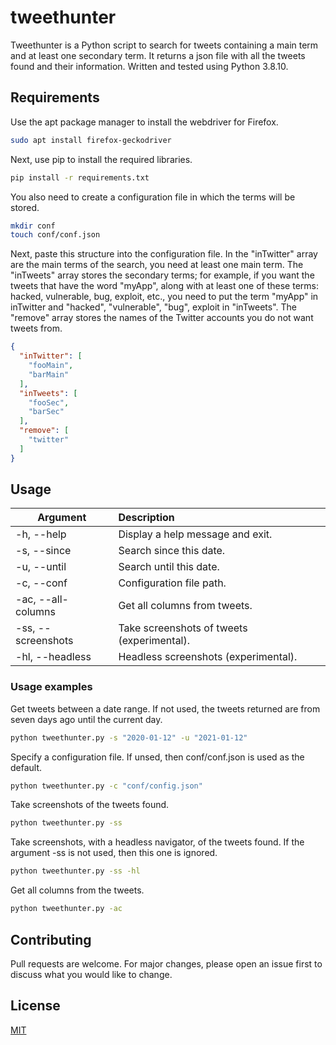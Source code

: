# tweethunter
Tweethunter is a Python script to search for tweets containing a main term and at least one secondary term. It returns
a json file with all the tweets found and their information. Written and tested using Python 3.8.10.


## Requirements
Use the apt package manager to install the webdriver for Firefox.

```bash
sudo apt install firefox-geckodriver
```
Next, use pip to install the required libraries.
```bash
pip install -r requirements.txt
```

You also need to create a configuration file in which the terms will be stored.
```bash
mkdir conf
touch conf/conf.json
```
Next, paste this structure into the configuration file. In the "inTwitter" array are the main terms of the search, you
need at least one main term. The "inTweets" array stores the secondary terms; for example, if you want the tweets that
have the word "myApp", along with at least one of these terms: hacked, vulnerable, bug, exploit, etc., you need to put
the term "myApp" in inTwitter and "hacked", "vulnerable", "bug", exploit in "inTweets". 
The "remove" array stores the names of the Twitter accounts you do not want tweets from.
```json
{
  "inTwitter": [
    "fooMain",
    "barMain"
  ],
  "inTweets": [
    "fooSec",
    "barSec"
  ],
  "remove": [
    "twitter"
  ]
}
```


## Usage
| Argument        | Description |
| ------------- |:-------------|
| -h, --help | Display a help message and exit. |
| -s, --since | Search since this date. |
| -u, --until | Search until this date. |
| -c, --conf | Configuration file path. |
| -ac, --all-columns | Get all columns from tweets. |
| -ss, --screenshots | Take screenshots of tweets (experimental). |
| -hl, --headless | Headless screenshots (experimental). |


### Usage examples
Get tweets between a date range. If not used, the tweets returned are from seven days ago until the current day.
```bash
python tweethunter.py -s "2020-01-12" -u "2021-01-12"
```
Specify a configuration file. If unsed, then conf/conf.json is used as the default.
```bash
python tweethunter.py -c "conf/config.json"
```
Take screenshots of the tweets found.
```bash
python tweethunter.py -ss
```
Take screenshots, with a headless navigator, of the tweets found. If the argument -ss is not used, 
then this one is ignored.
```bash
python tweethunter.py -ss -hl
```
Get all columns from the tweets.
```bash
python tweethunter.py -ac
```


## Contributing
Pull requests are welcome. For major changes, please open an issue first to discuss what you would like to change.


## License
[MIT](https://choosealicense.com/licenses/mit/)
